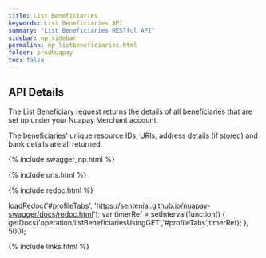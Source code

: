 ```yaml
---
title: List Beneficiaries
keywords: List Beneficiaries API
summary: "List Beneficiaries RESTful API"
sidebar: np_sidebar
permalink: np_listbeneficiaries.html
folder: prodNuapay
toc: false
---
```


## API Details

The List Beneficiary request returns the details of all beneficiaries that are set up under your Nuapay Merchant account.

The beneficiaries' unique resource IDs, URIs, address details (if stored) and bank details are all returned.

{% include swagger_np.html %}

{% include urls.html %}


<ul id="profileTabs" class="nav nav-tabs">
    
   
</ul>
   
{% include redoc.html %}
   
loadRedoc('#profileTabs', 'https://sentenial.github.io/nuapay-swagger/docs/redoc.html');
var timerRef = setInterval(function() { getDocs('operation/listBeneficiariesUsingGET','#profileTabs',timerRef); }, 500);


</script>


<div id="mydiv"></div>
</div>
</div>




{% include links.html %}
